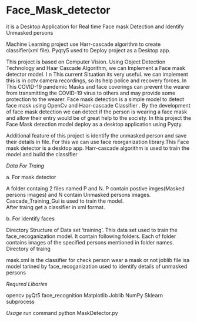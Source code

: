 # Face_Mask_detector
it is a Desktop Application  for Real time Face mask Detection and Identify Unmasked persons

Machine Learning project use  Harr-cascade algorithm to create classifier(xml file).
Pyqty5 used to Deploy project as a Desktop app.

 
This project is based on Computer Vision. Using Object Detection Technology and Haar Cascade Algorithm, we can Implement a Face mask detector model. I n This current Situation its very useful. we can implement this is in cctv camera recordings, so its help police and recovery forces.
In This COVID-19 pandemic Masks and face coverings can prevent the wearer from transmitting the COVID-19 virus to others and may provide some protection to the wearer. Face mask detection is a simple model to detect face mask using OpenCv and Haar-cascade Classifier . By the development of face mask detection we can detect if the person is wearing a face mask and allow their entry would be of great help to the society.
In this project  the Face Mask detection model deploy as a desktop application using Pyqty. 

Additional feature of this project is identify the unmasked person and save their details in file. For this we can use face reorganization library.This  Face mask detector is a desktop app. Harr-cascade algorithm is used to train the model and build the classifier

*Data For Traing*

a. For mask detector

A folder containg 2 files named P and N. P contain postive imges(Masked persons images) and N contain Unmasked persons images.
Cascade_Training_Gui is used to train the model.  
After traing get a classifier in xml format.

b. For identify faces

Directory Structure of Data set ‘training’. This data set used to train the face_recoganization model.  It contain following folders. Each  of folder contains images of the specified persons mentioned in folder names.
Directory of  traing


mask.xml is the classifier for check person wear a mask or not
joblib file isa model tarined by face_recoganization  used to identify details of unmasked persons


*Requred Libaries*

opencv
pyQt5
face_recognition 
Matplotlib
Joblib 
NumPy
Sklearn
subprocess

*Usage*
run command
python MaskDetector.py


